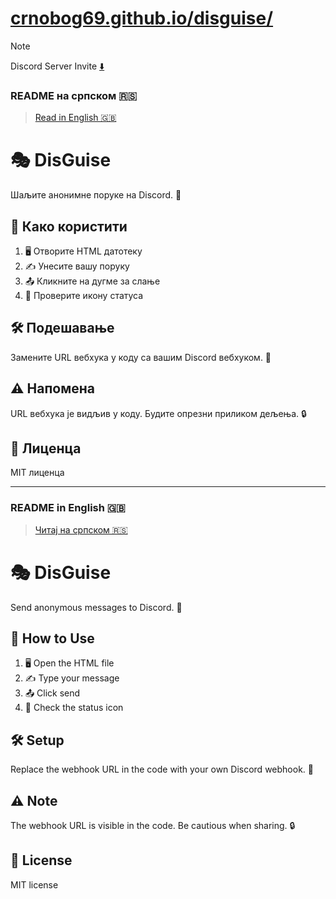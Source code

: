 # [crnobog69.github.io/disguise/](crnobog69.github.io/disguise/)
> [!NOTE]
> Discord Server Invite [⬇️](https://discord.gg/Ufzrpsq3b3)

### README на српском 🇷🇸
> [Read in English 🇬🇧](#readme-in-english-)

# 🎭 DisGuise
Шаљите анонимне поруке на Discord. 📨

## 🚀 Како користити
1. 🖥️ Отворите HTML датотеку
2. ✍️ Унесите вашу поруку
3. 📤 Кликните на дугме за слање
4. 👀 Проверите икону статуса

## 🛠️ Подешавање
Замените URL вебхука у коду са вашим Discord вебхуком. 🔗

## ⚠️ Напомена
URL вебхука је видљив у коду. Будите опрезни приликом дељења. 🔒

## 📜 Лиценца
MIT лиценца

---

### README in English 🇬🇧
> [Читај на српском 🇷🇸](#readme-на-српском-)

# 🎭 DisGuise
Send anonymous messages to Discord. 📨

## 🚀 How to Use
1. 🖥️ Open the HTML file
2. ✍️ Type your message
3. 📤 Click send
4. 👀 Check the status icon

## 🛠️ Setup
Replace the webhook URL in the code with your own Discord webhook. 🔗

## ⚠️ Note
The webhook URL is visible in the code. Be cautious when sharing. 🔒

## 📜 License
MIT license
